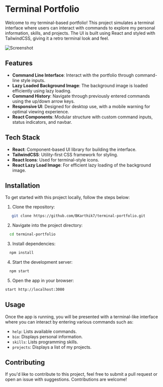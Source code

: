 # Terminal Portfolio

Welcome to my terminal-based portfolio! This project simulates a terminal interface where users can interact with commands to explore my personal information, skills, and projects. The UI is built using React and styled with TailwindCSS, giving it a retro terminal look and feel.

![Screenshot](https://github.com/user-attachments/assets/15a750df-5372-4ef9-8a09-8e7042849ed7)


## Features

- **Command Line Interface**: Interact with the portfolio through command-line style inputs.
- **Lazy Loaded Background Image**: The background image is loaded efficiently using lazy loading.
- **Command History**: Navigate through previously entered commands using the up/down arrow keys.
- **Responsive UI**: Designed for desktop use, with a mobile warning for optimal viewing experience.
- **React Components**: Modular structure with custom command inputs, status indicators, and navbar.
  
## Tech Stack

- **React**: Component-based UI library for building the interface.
- **TailwindCSS**: Utility-first CSS framework for styling.
- **React Icons**: Used for terminal-style icons.
- **React Lazy Load Image**: For efficient lazy loading of the background image.
  
## Installation

To get started with this project locally, follow the steps below:

1. Clone the repository:

```bash
   git clone https://github.com/BKarthik7/terminal-portfolio.git
```
2. Navigate into the project directory:

```bash
  cd terminal-portfolio
```
3. Install dependencies:

```bash
  npm install
```
4. Start the development server:

```bash
  npm start
```
5. Open the app in your browser:

```bash
start http://localhost:3000
```
## Usage

Once the app is running, you will be presented with a terminal-like interface where you can interact by entering various commands such as:

- ``help``: Lists available commands.
- ``bio``: Displays personal information.
- ``skills``: Lists programming skills.
- ``projects``: Displays a list of my projects.

## Contributing
If you'd like to contribute to this project, feel free to submit a pull request or open an issue with suggestions. Contributions are welcome!
